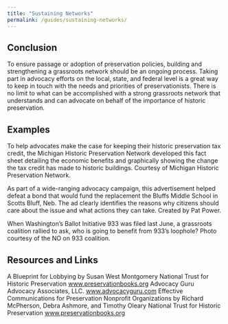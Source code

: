 ```yaml
---
title: "Sustaining Networks"
permalink: /guides/sustaining-networks/
---
```


## Conclusion

To ensure passage or adoption of preservation policies, building and strengthening a grassroots network should be an ongoing process. Taking part in advocacy efforts on the local, state, and federal level is a great way to keep in touch with the needs and priorities of preservationists. There is no limit to what can be accomplished with a strong grassroots network that understands and can advocate on behalf of the importance of historic preservation.

## Examples

To help advocates make the case for keeping their historic preservation tax credit, the Michigan Historic Preservation Network developed this fact sheet detailing the economic benefits and graphically showing the change the tax credit has made to historic buildings. Courtesy of Michigan Historic Preservation Network.

As part of a wide-ranging advocacy campaign, this advertisement helped defeat a bond that would fund the replacement the Bluffs Middle School in Scotts Bluff, Neb. The ad clearly identifies the reasons why citizens should care about the issue and what actions they can take. Created by Pat Power.

 When Washington’s Ballot Initiative 933 was filed last June, a grassroots coalition rallied to ask, who is going to benefit from 933’s loophole? Photo courtesy of the NO on 933 coalition.

## Resources and Links

A Blueprint for Lobbying
by Susan West Montgomery
National Trust for Historic Preservation www.preservationbooks.org
Advocacy Guru
Advocacy Associates, LLC. www.advocacyguru.com
Effective Communications for Preservation Nonprofit Organizations
by Richard McPherson, Debra Ashmore, and Timothy Oleary National Trust for Historic Preservation www.preservationbooks.org
